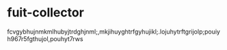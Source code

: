 # fuit-collector
fcvgybhujnmkmlhubyjtrdghjnml;,mkjihuyghtrfgyhujikl;.lojuhytrftgrijolp;pouiyh967r5fgthujol,pouhyt7rws
